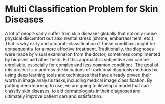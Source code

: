 # Multi Classification Problem for Skin Diseases
A lot of people sadly suffer from skin diseases globally that not only cause physical discomfort but also mental stress (shame, embarrassment, etc.). That is why early and accurate classification of these conditions might be consequential for a more effective treatment. Traditionally, the diagnoses were made by visual examination from the doctor, sometimes complimented by biopsies and other tests. But this approach is subjective and can be unreliable, especially for complex and less common conditions. The goal of this project is to address the limitations of traditional diagnosis methods by using deep learning tools and techniques that have already proved their worth in image analysis tasks, including medical image classification. By putting deep learning to use, we are going to develop a model that can classify skin diseases, to aid dermatologists in their diagnoses and ultimately improve patient care and satisfaction.

